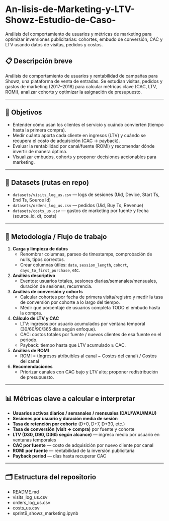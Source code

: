 # An-lisis-de-Marketing-y-LTV-Showz-Estudio-de-Caso-
Análisis del comportamiento de usuarios y métricas de marketing para optimizar inversiones publicitarias: cohortes, embudo de conversión, CAC y LTV usando datos de visitas, pedidos y costos.

## 📋 Descripción breve
Análisis de comportamiento de usuarios y rentabilidad de campañas para Showz, una plataforma de venta de entradas. Se estudian visitas, pedidos y gastos de marketing (2017–2018) para calcular métricas clave (CAC, LTV, ROMI), analizar cohorts y optimizar la asignación de presupuesto.

---

## 🎯 Objetivos
- Entender cómo usan los clientes el servicio y cuándo convierten (tiempo hasta la primera compra).  
- Medir cuánto aporta cada cliente en ingresos (LTV) y cuándo se recupera el costo de adquisición (CAC → payback).  
- Evaluar la rentabilidad por canal/fuente (ROMI) y recomendar dónde invertir de manera óptima.  
- Visualizar embudos, cohorts y proponer decisiones accionables para marketing.

---

## 📂 Datasets (rutas en repo)
- `datasets/visits_log_us.csv` — logs de sesiones (Uid, Device, Start Ts, End Ts, Source Id)  
- `datasets/orders_log_us.csv` — pedidos (Uid, Buy Ts, Revenue)  
- `datasets/costs_us.csv` — gastos de marketing por fuente y fecha (source_id, dt, costs)

---

## 🔎 Metodología / Flujo de trabajo
1. **Carga y limpieza de datos**
   - Renombrar columnas, parseo de timestamps, comprobación de nulls, tipos correctos.
   - Crear columnas útiles: `date`, `session_length`, `cohort`, `days_to_first_purchase`, etc.
2. **Análisis descriptivo**
   - Eventos: usuarios totales, sesiones diarias/semanales/mensuales, duración de sesiones, recurrencia.
3. **Análisis de conversión y cohorts**
   - Calcular cohortes por fecha de primera visita/registro y medir la tasa de conversión por cohorte a lo largo del tiempo.
   - Medir qué porcentaje de usuarios completa TODO el embudo hasta la compra.
4. **Cálculo de LTV y CAC**
   - LTV: ingresos por usuario acumulados por ventana temporal (30/60/90/365 días según enfoque).
   - CAC: costos totales por fuente / nuevos clientes de esa fuente en el periodo.
   - Payback: tiempo hasta que LTV acumulado ≥ CAC.
5. **Análisis de ROMI**
   - ROMI = (Ingresos atribuibles al canal − Costos del canal) / Costos del canal
6. **Recomendaciones**
   - Priorizar canales con CAC bajo y LTV alto; proponer redistribución de presupuesto.

---

## 📊 Métricas clave a calcular e interpretar
- **Usuarios activos diarios / semanales / mensuales (DAU/WAU/MAU)**  
- **Sesiones por usuario y duración media de sesión**  
- **Tasa de retención por cohorte** (D+0, D+7, D+30, etc.)  
- **Tasa de conversión (visit → compra)** por fuente y cohorte  
- **LTV (D30, D90, D365 según alcance)** — ingreso medio por usuario en ventanas temporales  
- **CAC por fuente** — costo de adquisición por nuevo cliente por canal  
- **ROMI por fuente** — rentabilidad de la inversión publicitaria  
- **Payback period** — días hasta recuperar CAC

---

## 🗂 Estructura del repositorio

- README.md
- visits_log_us.csv
- orders_log_us.csv
- costs_us.csv
- sprint9_showz_marketing.ipynb
